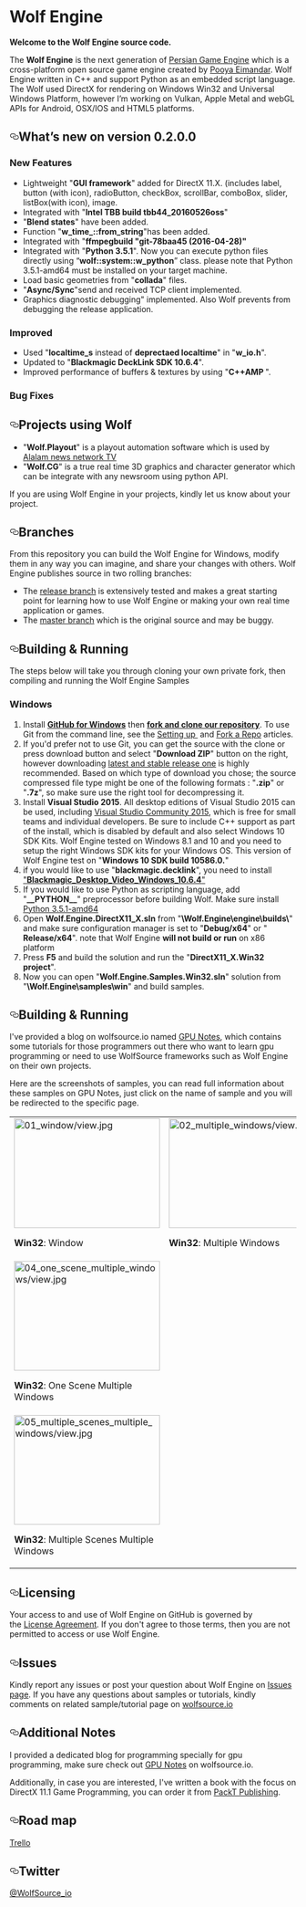 Wolf Engine
===========
<p><b>Welcome to the Wolf Engine source code.</b></p> 
<p>The&nbsp;<b>Wolf Engine</b>&nbsp;is the next
generation of&nbsp;<a href="https://persianengine.codeplex.com/">Persian Game Engine</a>&nbsp;which is a
cross-platform open source game engine created by&nbsp;<a href="http://pooyaeimandar.com/">Pooya Eimandar</a>.
Wolf Engine written in C++ and support Python as an embedded script language.
The Wolf used DirectX for rendering on Windows Win32 and Universal Windows Platform, however I’m working on Vulkan, Apple Metal and webGL APIs for Android, OSX/IOS and HTML5 platforms.</p>

<!--What's new-->
<h2><a id="user-content-whatsnew" class="anchor" href="#whatsnew" aria-hidden="true"><svg aria-hidden="true" class="octicon octicon-link" height="16" version="1.1" viewBox="0 0 16 16" width="16"><path d="M4 9h1v1H4c-1.5 0-3-1.69-3-3.5S2.55 3 4 3h4c1.45 0 3 1.69 3 3.5 0 1.41-.91 2.72-2 3.25V8.59c.58-.45 1-1.27 1-2.09C10 5.22 8.98 4 8 4H4c-.98 0-2 1.22-2 2.5S3 9 4 9zm9-3h-1v1h1c1 0 2 1.22 2 2.5S13.98 12 13 12H9c-.98 0-2-1.22-2-2.5 0-.83.42-1.64 1-2.09V6.25c-1.09.53-2 1.84-2 3.25C6 11.31 7.55 13 9 13h4c1.45 0 3-1.69 3-3.5S14.5 6 13 6z"></path></svg></a>What’s new on version 0.2.0.0</h2>
<h3>New Features</h3>

<ul>
<li>Lightweight &quot;<b>GUI framework</b>&quot; added for DirectX
11.X. (includes label, button (with icon), radioButton, checkBox, scrollBar, comboBox, slider, listBox(with icon), image.</li>
<li>Integrated with &quot;<b>Intel TBB build tbb44_20160526oss</b>&quot;</li>
<li>&quot;<b>Blend states</b>&quot; have been added.</li>
<li>Function &quot;<b>w_time_</b><b>::</b><b>from_string</b>&quot;has been added.</li>
<li>Integrated with &quot;<b>ffmpeg</b><b>build &quot;git-78baa45 (2016-04-28)&quot;</b></li>
<li>Integrated with &quot;<b>Python 3.5.1</b>&quot;. Now you can
execute python files directly using “<b>wolf::</b><b>system::w_python</b>” class. please note that Python 3.5.1-amd64 must be installed on your target machine.</li>
<li>Load basic geometries from &quot;<span class=SpellE><b>collada</b>&quot; files.</li>
<li>&quot;<b>Async/Sync</b>&quot;send and received TCP client implemented.</li>
<li>Graphics diagnostic debugging</b>&quot; implemented. Also Wolf prevents from debugging the release application.</li>
</ul>

<h3>Improved</h3>
<ul>
<li>Used &quot;<b>localtime_s</b> instead of <b>deprectaed localtime</b>&quot; in &quot;<b>w_io.h</b>&quot;.</li>
<li>Updated to &quot;<b>Blackmagic DeckLink SDK 10.6.4</b>&quot;.</li>
<li>Improved performance of buffers & textures by using &quot;<b>C++AMP </b>&quot;.</li>
</ul>

<h3>Bug Fixes</h3>
<ul>
</ul>

<!--Projects-->
<h2><a id="user-content-projects" class="anchor" href="#projects" aria-hidden="true"><svg aria-hidden="true" class="octicon octicon-link" height="16" version="1.1" viewBox="0 0 16 16" width="16"><path d="M4 9h1v1H4c-1.5 0-3-1.69-3-3.5S2.55 3 4 3h4c1.45 0 3 1.69 3 3.5 0 1.41-.91 2.72-2 3.25V8.59c.58-.45 1-1.27 1-2.09C10 5.22 8.98 4 8 4H4c-.98 0-2 1.22-2 2.5S3 9 4 9zm9-3h-1v1h1c1 0 2 1.22 2 2.5S13.98 12 13 12H9c-.98 0-2-1.22-2-2.5 0-.83.42-1.64 1-2.09V6.25c-1.09.53-2 1.84-2 3.25C6 11.31 7.55 13 9 13h4c1.45 0 3-1.69 3-3.5S14.5 6 13 6z"></path></svg></a>Projects using Wolf</h2>
<ul>
<li>&quot;<b>Wolf.Playout</b>&quot; is a playout automation software which is used by <a href="http://en.alalam.ir/">Alalam news
network TV</a></li>
<li>&quot;<b>Wolf.CG</b>&quot; is a true real time 3D graphics and character generator which can be integrate
with any newsroom using python API.</li>
</ul>
<p>If you are using Wolf Engine in your projects, kindly let us know about your project.</p>

<!--Branches-->
<h2><a id="user-content-branches" class="anchor" href="#branches" aria-hidden="true"><svg aria-hidden="true" class="octicon octicon-link" height="16" version="1.1" viewBox="0 0 16 16" width="16"><path d="M4 9h1v1H4c-1.5 0-3-1.69-3-3.5S2.55 3 4 3h4c1.45 0 3 1.69 3 3.5 0 1.41-.91 2.72-2 3.25V8.59c.58-.45 1-1.27 1-2.09C10 5.22 8.98 4 8 4H4c-.98 0-2 1.22-2 2.5S3 9 4 9zm9-3h-1v1h1c1 0 2 1.22 2 2.5S13.98 12 13 12H9c-.98 0-2-1.22-2-2.5 0-.83.42-1.64 1-2.09V6.25c-1.09.53-2 1.84-2 3.25C6 11.31 7.55 13 9 13h4c1.45 0 3-1.69 3-3.5S14.5 6 13 6z"></path></svg></a>Branches</h2>
<p>From this repository you can build the Wolf
Engine for Windows, modify them in any way you can imagine, and share your
changes with others. Wolf Engine publishes source in two rolling branches:</p>
<ul>
<li>The <a href="https://github.com/PooyaEimandar/Wolf.Engine/releases">release branch</a>&nbsp;is
extensively tested and makes a great starting point for learning how to use Wolf Engine or making your own real time application or games.</li>
<li>The&nbsp;<a href="https://github.com/PooyaEimandar/Wolf.Engine/tree/master">master branch</a> which is the original source and may be buggy.</li>
</ul>

<!--Building-->
<h2><a id="user-content-building" class="anchor" href="#building" aria-hidden="true"><svg aria-hidden="true" class="octicon octicon-link" height="16" version="1.1" viewBox="0 0 16 16" width="16"><path d="M4 9h1v1H4c-1.5 0-3-1.69-3-3.5S2.55 3 4 3h4c1.45 0 3 1.69 3 3.5 0 1.41-.91 2.72-2 3.25V8.59c.58-.45 1-1.27 1-2.09C10 5.22 8.98 4 8 4H4c-.98 0-2 1.22-2 2.5S3 9 4 9zm9-3h-1v1h1c1 0 2 1.22 2 2.5S13.98 12 13 12H9c-.98 0-2-1.22-2-2.5 0-.83.42-1.64 1-2.09V6.25c-1.09.53-2 1.84-2 3.25C6 11.31 7.55 13 9 13h4c1.45 0 3-1.69 3-3.5S14.5 6 13 6z"></path></svg></a>Building & Running</h2>
<p>The steps below will take you through cloning your own private fork, then compiling and running the Wolf Engine Samples</p>
<h3>Windows</h3>
<ol>
<li>Install&nbsp;<b><a href="https://windows.github.com/">GitHub for Windows</a></b>&nbsp;then&nbsp;<b><a
href="https://guides.github.com/activities/forking/">fork
and clone our repository</a></b>. To use Git from the command line, see the&nbsp;<a
href="https://help.github.com/articles/set-up-git/">Setting up </a>&nbsp;and&nbsp;<a href="https://help.github.com/articles/fork-a-repo/">Fork a Repo</a>&nbsp;articles.</li>
<li>If you'd prefer not to use Git, you can get the source with the clone or press download button and select &quot;<b>Download ZIP</b>&quot;
button on the right, however downloading <a href="https://github.com/PooyaEimandar/Wolf.Engine/releases">latest and stable release one</a> is highly recommended. Based on which type of download you chose; the source compressed file type might be one of the following formats : &quot;<b>.zip</b>&quot; or &quot;<b>.7z</b>&quot;, so make sure use the right tool for decompressing it.</li>
<li>Install&nbsp;<b>Visual Studio 2015</b>. All desktop editions of
Visual Studio 2015 can be used, including&nbsp;<a href="http://www.visualstudio.com/products/visual-studio-community-vs">Visual Studio Community 2015</a>, which is free for small teams and individual developers. Be sure to include C++ support as part of the install, which is disabled by default and also select Windows 10 SDK Kits. Wolf Engine tested on Windows 8.1 and 10 and you need to setup the right Windows SDK kits for your Windows OS. This version of Wolf Engine test on &quot;<b>Windows 10 SDK build 10586.0.</b>&quot;</li>

<li>if you would like to use &quot;<b>blackmagic.decklink</b>&quot;, you need to install <a href="https://www.blackmagicdesign.com/support"> &quot;<b>Blackmagic_Desktop_Video_Windows_10.6.4</b>&quot;</a></li>

<li>If you would like to use Python as scripting language, add &quot;<b>__PYTHON__</b>&quot; preprocessor before building Wolf. Make sure install <a href="https://www.python.org/ftp/python/3.5.1/python-3.5.1-amd64.exe">Python 3.5.1-amd64</a></li>

<li>Open <b>Wolf.Engine.DirectX11_X.sln</b> from &quot;<b>\Wolf.Engine</span>\engine\builds\</b>&quot;
and make sure configuration manager is set to &quot;<b>Debug/x64</b>&quot; or &quot;<b>
Release/x64</b>&quot;. note that Wolf Engine <b>will not build or run</b> on x86 platform</li>
<li>Press <b>F5</b> and build the solution and run the &quot;<b>DirectX11_X.Win32 project</b>&quot;.</li>
<li>Now you can open &quot;<b>Wolf.Engine.Samples.Win32.sln</b>&quot; solution
from &quot;<b>\Wolf.Engine\samples\win</b>&quot; and build samples.</li>
</ol>

<!--Samples-->
<h2><a id="user-content-samples" class="anchor" href="#samples" aria-hidden="true"><svg aria-hidden="true" class="octicon octicon-link" height="16" version="1.1" viewBox="0 0 16 16" width="16"><path d="M4 9h1v1H4c-1.5 0-3-1.69-3-3.5S2.55 3 4 3h4c1.45 0 3 1.69 3 3.5 0 1.41-.91 2.72-2 3.25V8.59c.58-.45 1-1.27 1-2.09C10 5.22 8.98 4 8 4H4c-.98 0-2 1.22-2 2.5S3 9 4 9zm9-3h-1v1h1c1 0 2 1.22 2 2.5S13.98 12 13 12H9c-.98 0-2-1.22-2-2.5 0-.83.42-1.64 1-2.09V6.25c-1.09.53-2 1.84-2 3.25C6 11.31 7.55 13 9 13h4c1.45 0 3-1.69 3-3.5S14.5 6 13 6z"></path></svg></a>Building & Running</h2>
<p>
I've provided a blog on wolfsource.io named <a href="http://wolfsource.io/gpunotes/">GPU Notes</a>, which contains some tutorials for those programmers out there who want to learn gpu programming or need to use WolfSource frameworks such as Wolf Engine on their own projects.
</p> 
<p>
Here are the screenshots of samples, you can read full information about these samples on GPU Notes, just click on the name of sample and you will be redirected to the specific page.
</p>

<!-- Screenshots -->
<table>
  <tr>
    <td>
      <img src="https://raw.githubusercontent.com/PooyaEimandar/Wolf.Engine/0.2.0.0/samples/win/01-Initialize/01-window/view.jpg" alt="01_window/view.jpg" width="256" height="192"/>
      <p><b>Win32</b>: Window</p>
    </td>
    <td>
      <img src="https://raw.githubusercontent.com/PooyaEimandar/Wolf.Engine/0.2.0.0/samples/win/01-Initialize/02-multiple_windows/view.jpg" alt="02_multiple_windows/view.jpg" width="256" height="192"/>
      <p><b>Win32</b>: Multiple Windows</p>
    </td>
    <td>
      <img src="https://raw.githubusercontent.com/PooyaEimandar/Wolf.Engine/0.2.0.0/samples/win/01-Initialize/03-scene/view.jpg" alt="03_scene/view.jpg" width="256" height="192"/>
      <p><b>Win32</b>: Scene</p>
    </td>
  </tr>
  <tr>
    <td>
      <img src="https://raw.githubusercontent.com/PooyaEimandar/Wolf.Engine/0.2.0.0/samples/win/01-Initialize/04-one_scene_multiple_windows/view.jpg" alt="04_one_scene_multiple_windows/view.jpg" width="256" height="192"/>
      <p><b>Win32</b>: One Scene Multiple Windows</p>
    </td>
  </tr>
  <tr>
    <td>
      <img src="https://raw.githubusercontent.com/PooyaEimandar/Wolf.Engine/master/samples/win/01-Initialize/05-multiple_scenes_multiple_windows/view.jpg" alt="05_multiple_scenes_multiple_windows/view.jpg" width="256" height="192"/>
      <p><b>Win32</b>: Multiple Scenes Multiple Windows</p>
    </td>
  </tr>
</table>

<!--Licensing-->
<h2><a id="user-content-licensing" class="anchor" href="#licensing" aria-hidden="true"><svg aria-hidden="true" class="octicon octicon-link" height="16" version="1.1" viewBox="0 0 16 16" width="16"><path d="M4 9h1v1H4c-1.5 0-3-1.69-3-3.5S2.55 3 4 3h4c1.45 0 3 1.69 3 3.5 0 1.41-.91 2.72-2 3.25V8.59c.58-.45 1-1.27 1-2.09C10 5.22 8.98 4 8 4H4c-.98 0-2 1.22-2 2.5S3 9 4 9zm9-3h-1v1h1c1 0 2 1.22 2 2.5S13.98 12 13 12H9c-.98 0-2-1.22-2-2.5 0-.83.42-1.64 1-2.09V6.25c-1.09.53-2 1.84-2 3.25C6 11.31 7.55 13 9 13h4c1.45 0 3-1.69 3-3.5S14.5 6 13 6z"></path></svg></a>Licensing</h2>
<p>
Your access to and use of Wolf Engine on GitHub is governed by the&nbsp;<a href="https://github.com/PooyaEimandar/Wolf.Engine/blob/master/LICENSE">License Agreement</a>. If you don't agree to those terms, then you are not permitted to access or use Wolf Engine.
</p>

<!--Issues-->
<h2><a id="user-content-issues" class="anchor" href="#issues" aria-hidden="true"><svg aria-hidden="true" class="octicon octicon-link" height="16" version="1.1" viewBox="0 0 16 16" width="16"><path d="M4 9h1v1H4c-1.5 0-3-1.69-3-3.5S2.55 3 4 3h4c1.45 0 3 1.69 3 3.5 0 1.41-.91 2.72-2 3.25V8.59c.58-.45 1-1.27 1-2.09C10 5.22 8.98 4 8 4H4c-.98 0-2 1.22-2 2.5S3 9 4 9zm9-3h-1v1h1c1 0 2 1.22 2 2.5S13.98 12 13 12H9c-.98 0-2-1.22-2-2.5 0-.83.42-1.64 1-2.09V6.25c-1.09.53-2 1.84-2 3.25C6 11.31 7.55 13 9 13h4c1.45 0 3-1.69 3-3.5S14.5 6 13 6z"></path></svg></a>Issues</h2>
<p>
Kindly report any issues or post your question
about Wolf Engine on <a href="https://github.com/PooyaEimandar/Wolf.Engine/issues">Issues page</a>. If you have any questions about samples or tutorials, kindly comments on related sample/tutorial page on <a href="http://wolfsource.io/gpunotes/wolfengine">wolfsource.io</a>
</p>

<!--Additional Notes-->
<h2><a id="user-content-notes" class="anchor" href="#notes" aria-hidden="true"><svg aria-hidden="true" class="octicon octicon-link" height="16" version="1.1" viewBox="0 0 16 16" width="16"><path d="M4 9h1v1H4c-1.5 0-3-1.69-3-3.5S2.55 3 4 3h4c1.45 0 3 1.69 3 3.5 0 1.41-.91 2.72-2 3.25V8.59c.58-.45 1-1.27 1-2.09C10 5.22 8.98 4 8 4H4c-.98 0-2 1.22-2 2.5S3 9 4 9zm9-3h-1v1h1c1 0 2 1.22 2 2.5S13.98 12 13 12H9c-.98 0-2-1.22-2-2.5 0-.83.42-1.64 1-2.09V6.25c-1.09.53-2 1.84-2 3.25C6 11.31 7.55 13 9 13h4c1.45 0 3-1.69 3-3.5S14.5 6 13 6z"></path></svg></a>Additional Notes</h2>
<p>
I provided a dedicated blog for programming specially for gpu programming, make sure check out <a href="http://wolfsource.io/gpunotes/">GPU Notes</a> on wolfsource.io.
</p>
<p>
Additionally, in case you are interested, I've written a book with the focus on DirectX 11.1 Game
Programming, you can order it from <a href="http://www.packtpub.com/directx-11-1-game-programming/book">PackT Publishing</a>.
</p>

<!--Road map on Trello-->
<h2><a id="user-content-trello" class="anchor" href="#trello" aria-hidden="true"><svg aria-hidden="true" class="octicon octicon-link" height="16" version="1.1" viewBox="0 0 16 16" width="16"><path d="M4 9h1v1H4c-1.5 0-3-1.69-3-3.5S2.55 3 4 3h4c1.45 0 3 1.69 3 3.5 0 1.41-.91 2.72-2 3.25V8.59c.58-.45 1-1.27 1-2.09C10 5.22 8.98 4 8 4H4c-.98 0-2 1.22-2 2.5S3 9 4 9zm9-3h-1v1h1c1 0 2 1.22 2 2.5S13.98 12 13 12H9c-.98 0-2-1.22-2-2.5 0-.83.42-1.64 1-2.09V6.25c-1.09.53-2 1.84-2 3.25C6 11.31 7.55 13 9 13h4c1.45 0 3-1.69 3-3.5S14.5 6 13 6z"></path></svg></a>Road map</h2>
<a href="https://trello.com/b/O8axM8lj/wolf-engine">Trello</a>

<!--Twitter-->
<h2><a id="user-content-twitter" class="anchor" href="#twitter" aria-hidden="true"><svg aria-hidden="true" class="octicon octicon-link" height="16" version="1.1" viewBox="0 0 16 16" width="16"><path d="M4 9h1v1H4c-1.5 0-3-1.69-3-3.5S2.55 3 4 3h4c1.45 0 3 1.69 3 3.5 0 1.41-.91 2.72-2 3.25V8.59c.58-.45 1-1.27 1-2.09C10 5.22 8.98 4 8 4H4c-.98 0-2 1.22-2 2.5S3 9 4 9zm9-3h-1v1h1c1 0 2 1.22 2 2.5S13.98 12 13 12H9c-.98 0-2-1.22-2-2.5 0-.83.42-1.64 1-2.09V6.25c-1.09.53-2 1.84-2 3.25C6 11.31 7.55 13 9 13h4c1.45 0 3-1.69 3-3.5S14.5 6 13 6z"></path></svg></a>Twitter</h2>
<a href="https://twitter.com/WolfSource_io">@WolfSource_io</a>

